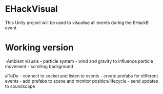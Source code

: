 # EHackVisual

This Unity project will be used to visualise all events during the EHackB event.

# Working version

-Ambient visuals
	- particle system
	- wind and gravity to influence particle movement
	- scrolling background

#ToDo
	- connect to socket and listen to events
	- create prefabs for different events
	- add prefabs to scene and monitor position/lifecycle
	- send updates to soundscape